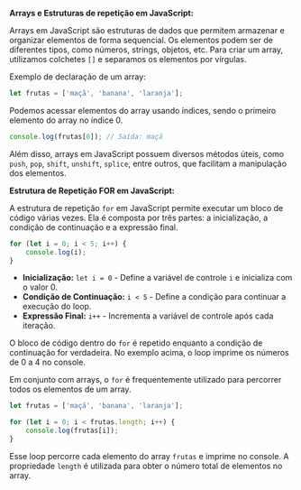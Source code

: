 **Arrays e Estruturas de repetição em JavaScript:**

Arrays em JavaScript são estruturas de dados que permitem armazenar e organizar elementos de forma sequencial. Os elementos podem ser de diferentes tipos, como números, strings, objetos, etc. Para criar um array, utilizamos colchetes `[]` e separamos os elementos por vírgulas.

Exemplo de declaração de um array:

```javascript
let frutas = ['maçã', 'banana', 'laranja'];
```

Podemos acessar elementos do array usando índices, sendo o primeiro elemento do array no índice 0.

```javascript
console.log(frutas[0]); // Saída: maçã
```

Além disso, arrays em JavaScript possuem diversos métodos úteis, como `push`, `pop`, `shift`, `unshift`, `splice`, entre outros, que facilitam a manipulação dos elementos.

**Estrutura de Repetição FOR em JavaScript:**

A estrutura de repetição `for` em JavaScript permite executar um bloco de código várias vezes. Ela é composta por três partes: a inicialização, a condição de continuação e a expressão final.

```javascript
for (let i = 0; i < 5; i++) {
    console.log(i);
}
```

- **Inicialização:** `let i = 0` - Define a variável de controle `i` e inicializa com o valor 0.
- **Condição de Continuação:** `i < 5` - Define a condição para continuar a execução do loop.
- **Expressão Final:** `i++` - Incrementa a variável de controle após cada iteração.

O bloco de código dentro do `for` é repetido enquanto a condição de continuação for verdadeira. No exemplo acima, o loop imprime os números de 0 a 4 no console.

Em conjunto com arrays, o `for` é frequentemente utilizado para percorrer todos os elementos de um array.

```javascript
let frutas = ['maçã', 'banana', 'laranja'];

for (let i = 0; i < frutas.length; i++) {
    console.log(frutas[i]);
}
```

Esse loop percorre cada elemento do array `frutas` e imprime no console. A propriedade `length` é utilizada para obter o número total de elementos no array.
